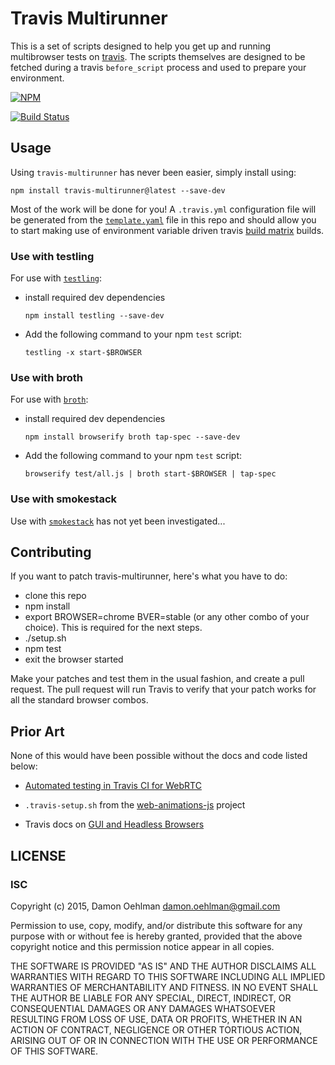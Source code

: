 # Travis Multirunner

This is a set of scripts designed to help you get up and running multibrowser tests on [travis](http://travis-ci.org). The scripts themselves are designed to be fetched during a travis `before_script` process and used to prepare your environment.

[![NPM](https://nodei.co/npm/travis-multirunner.png)](https://nodei.co/npm/travis-multirunner/)

[![Build Status](https://travis-ci.org/DamonOehlman/travis-multirunner.svg?branch=master)](https://travis-ci.org/DamonOehlman/travis-multirunner)

## Usage

Using `travis-multirunner` has never been easier, simply install using:

```
npm install travis-multirunner@latest --save-dev
```

Most of the work will be done for you!  A `.travis.yml` configuration file will be generated from the [`template.yaml`](https://github.com/DamonOehlman/travis-multirunner/blob/master/template.yaml) file in this repo and should allow you to start making use of environment variable driven travis [build matrix](http://docs.travis-ci.com/user/build-configuration/#The-Build-Matrix) builds.

### Use with testling

For use with [`testling`](https://github.com/substack/testling):

- install required dev dependencies
  
  ```
  npm install testling --save-dev
  ```
  
- Add the following command to your npm `test` script:

  ```
  testling -x start-$BROWSER
  ```

### Use with broth

For use with [`broth`](https://github.com/DamonOehlman/broth):

- install required dev dependencies
  
  ```
  npm install browserify broth tap-spec --save-dev
  ```
  
- Add the following command to your npm `test` script:

  ```
  browserify test/all.js | broth start-$BROWSER | tap-spec
  ```

### Use with smokestack

Use with [`smokestack`](https://github.com/hughsk/smokestack) has not yet been investigated...

## Contributing

If you want to patch travis-multirunner, here's what you have to do:

- clone this repo
- npm install
- export BROWSER=chrome BVER=stable (or any other combo of your choice).
  This is required for the next steps.
- ./setup.sh
- npm test
- exit the browser started

Make your patches and test them in the usual fashion, and create a pull
request. The pull request will run Travis to verify that your patch works
for all the standard browser combos.

## Prior Art

None of this would have been possible without the docs and code listed below:

- [Automated testing in Travis CI for WebRTC](http://lynckia.com/licode/travis-webrtc.html)

- `.travis-setup.sh` from the [web-animations-js](https://github.com/web-animations/web-animations-js) project

- Travis docs on [GUI and Headless Browsers](http://docs.travis-ci.com/user/gui-and-headless-browsers/)

## LICENSE

### ISC

Copyright (c) 2015, Damon Oehlman <damon.oehlman@gmail.com>

Permission to use, copy, modify, and/or distribute this software for any
purpose with or without fee is hereby granted, provided that the above
copyright notice and this permission notice appear in all copies.

THE SOFTWARE IS PROVIDED "AS IS" AND THE AUTHOR DISCLAIMS ALL WARRANTIES WITH
REGARD TO THIS SOFTWARE INCLUDING ALL IMPLIED WARRANTIES OF MERCHANTABILITY
AND FITNESS. IN NO EVENT SHALL THE AUTHOR BE LIABLE FOR ANY SPECIAL, DIRECT,
INDIRECT, OR CONSEQUENTIAL DAMAGES OR ANY DAMAGES WHATSOEVER RESULTING FROM
LOSS OF USE, DATA OR PROFITS, WHETHER IN AN ACTION OF CONTRACT, NEGLIGENCE OR
OTHER TORTIOUS ACTION, ARISING OUT OF OR IN CONNECTION WITH THE USE OR
PERFORMANCE OF THIS SOFTWARE.